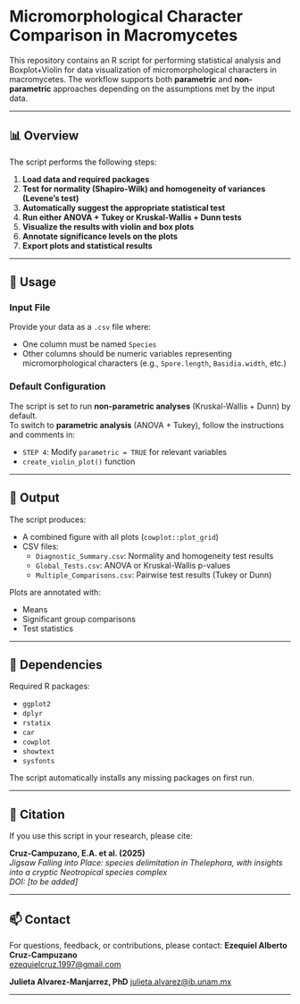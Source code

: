 # Micromorphological Character Comparison in Macromycetes

This repository contains an R script for performing statistical analysis and Boxplot+Violin for data visualization of micromorphological characters in macromycetes. The workflow supports both **parametric** and **non-parametric** approaches depending on the assumptions met by the input data.

---

## 📊 Overview

The script performs the following steps:

1. **Load data and required packages**
2. **Test for normality (Shapiro-Wilk) and homogeneity of variances (Levene’s test)**
3. **Automatically suggest the appropriate statistical test**
4. **Run either ANOVA + Tukey or Kruskal-Wallis + Dunn tests**
5. **Visualize the results with violin and box plots**
6. **Annotate significance levels on the plots**
7. **Export plots and statistical results**

---

## 🔧 Usage

### Input File
Provide your data as a `.csv` file where:
- One column must be named `Species`
- Other columns should be numeric variables representing micromorphological characters (e.g., `Spore.length`, `Basidia.width`, etc.)

### Default Configuration
The script is set to run **non-parametric analyses** (Kruskal-Wallis + Dunn) by default.  
To switch to **parametric analysis** (ANOVA + Tukey), follow the instructions and comments in:

- `STEP 4`: Modify `parametric = TRUE` for relevant variables
- `create_violin_plot()` function

---

## 📂 Output

The script produces:

- A combined figure with all plots (`cowplot::plot_grid`)
- CSV files:
  - `Diagnostic_Summary.csv`: Normality and homogeneity test results
  - `Global_Tests.csv`: ANOVA or Kruskal-Wallis p-values
  - `Multiple_Comparisons.csv`: Pairwise test results (Tukey or Dunn)

Plots are annotated with:
- Means
- Significant group comparisons
- Test statistics

---

## 📘 Dependencies

Required R packages:
- `ggplot2`
- `dplyr`
- `rstatix`
- `car`
- `cowplot`
- `showtext`
- `sysfonts`

The script automatically installs any missing packages on first run.

---

## 🧪 Citation

If you use this script in your research, please cite:

**Cruz-Campuzano, E.A. et al. (2025)**  
*Jigsaw Falling into Place: species delimitation in Thelephora, with insights into a cryptic Neotropical species complex*  
_DOI: [to be added]_

---

## 📫 Contact

For questions, feedback, or contributions, please contact: 
**Ezequiel Alberto Cruz-Campuzano**  
ezequielcruz.1997@gmail.com

**Julieta Alvarez-Manjarrez, PhD** 
julieta.alvarez@ib.unam.mx 

---
